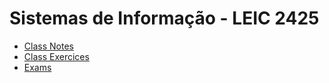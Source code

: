 # Sistemas de Informação - LEIC 2425

- [Class Notes](./class_notes/README.md)
- [Class Exercices](./class_exercices/README.md)
- [Exams](./exams)